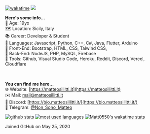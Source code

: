[![wakatime](https://wakatime.com/badge/user/288e7479-4c45-4a56-9830-bebe3d8bb9f8.svg)](https://wakatime.com/@288e7479-4c45-4a56-9830-bebe3d8bb9f8)
![](https://komarev.com/ghpvc/?username=Matt0550)

**Here's some info...**<br>
📆 Age: 19yo<br>
🗺 Location: Sicily, Italy<br>
📚 Career: Developer & Student<br>
📝 Languages: Javascript, Python, C++, C#, Java, Flutter, Arduino<br>
📝 Front-End: Bootstrap, HTML, CSS, Talwind CSS,<br>
📝 Back-End: NodeJS, PHP, MySQL, Firebase<br>
🧰 Tools: Github, Visual Studio Code, Heroku, Reddit, Discord, Vercel, Cloudflare<br>
<br><br>

**You can find me here...**<br>
🌐 Website: [https://matteosillitti.it](https://matteosillitti.it)<br>
✉️ Mail: [mail@matteosillitti.it](mailto:mail@matteosillitti.it)<br>
💾 Discord: [https://bio.matteosillitti.it/](https://bio.matteosillitti.it/)<br>
🎉 Telegram: [@Non_Sono_Matteo](https://t.me/Non_Sono_Matteo)<br>

[![github stats](https://github-readme-stats-sigma-five.vercel.app/api?username=Matt0550&show_icons=true&title_color=fff&icon_color=79ff97&text_color=9f9f9f&bg_color=151515&count_private=true)](https://github.com/Matt0550)
[![most used languages](https://github-readme-stats-sigma-five.vercel.app/api/top-langs/?username=Matt0550&layout=compact&show_icons=true&title_color=fff&icon_color=79ff97&text_color=9f9f9f&bg_color=151515&count_private=true&langs_count=6)](https://github.com/Matt0550)
[![Matt0550's wakatime stats](https://gh-readme-stats-eta.vercel.app/api/wakatime?username=Matt0550&theme=dark&langs_count=15&custom_title=Wakatime%20Stats%20Top%2015)](https://wakatime.com/@Matt0550)

<!---
Matt0550/Matt0550 is a ✨ special ✨ repository because its `README.md` (this file) appears on your GitHub profile.
You can click the Preview link to take a look at your changes.
--->
Joined GitHub
on May 25, 2020
